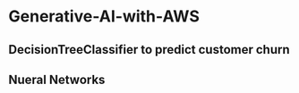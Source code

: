 # Generative-AI-with-AWS

## DecisionTreeClassifier to predict customer churn

## Nueral Networks

##
